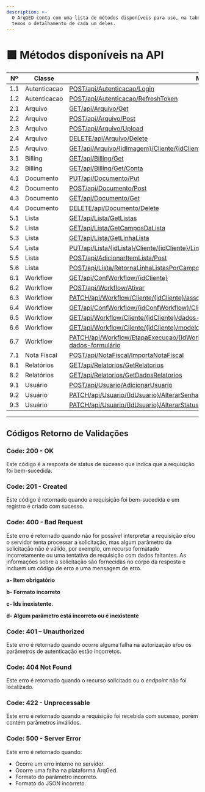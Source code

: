 ```yaml
---
description: >-
  O ArqGED conta com uma lista de métodos disponíveis para uso, na tabela abaixo
  temos o detalhamento de cada um deles.
---
```


# 🟩 Métodos disponíveis na API

<table><thead><tr><th width="101" align="center">Nº</th><th width="146">Classe         </th><th width="186">Método</th><th align="center">Versão</th><th align="center">Status</th></tr></thead><tbody><tr><td align="center">1.1</td><td>Autenticacao</td><td><a href="metodos-disponiveis-na-api/1.-autenticacao.md#id-1.1-post-api-autenticacao-login">POST/api/Autenticacao/Login</a></td><td align="center">1</td><td align="center">Disponível</td></tr><tr><td align="center">1.2</td><td>Autenticacao</td><td><a href="metodos-disponiveis-na-api/1.-autenticacao.md#id-1.2-post-api-autenticacao-refreshtoken">POST/api/Autenticacao/RefreshToken</a></td><td align="center">1</td><td align="center">Disponível</td></tr><tr><td align="center">2.1</td><td>Arquivo</td><td><a href="metodos-disponiveis-na-api/2.-arquivo.md#id-2.1-get-api-arquivo-get">GET/api/Arquivo/Get</a></td><td align="center">1</td><td align="center">Disponível</td></tr><tr><td align="center">2.2</td><td>Arquivo</td><td><a href="metodos-disponiveis-na-api/2.-arquivo.md#id-2.2-post-api-arquivo-post">POST/api/Arquivo/Post</a></td><td align="center">1</td><td align="center">Disponível</td></tr><tr><td align="center">2.3</td><td>Arquivo</td><td><a href="metodos-disponiveis-na-api/2.-arquivo.md#id-2.3-post-api-arquivo-upload">POST/api/Arquivo/Upload</a></td><td align="center">1</td><td align="center">Disponível</td></tr><tr><td align="center">2.4</td><td>Arquivo</td><td><a href="metodos-disponiveis-na-api/2.-arquivo.md#id-2.4-delete-api-arquivo-delete">DELETE/api/Arquivo/Delete</a></td><td align="center">1</td><td align="center">Disponível</td></tr><tr><td align="center">2.5</td><td>Arquivo</td><td><a href="metodos-disponiveis-na-api/2.-arquivo.md#id-2.5-get-api-arquivo-idimagem-cliente-idcliente">GET/api/Arquivo/{idImagem}/Cliente/{idCliente}</a></td><td align="center">1</td><td align="center">Disponível</td></tr><tr><td align="center">3.1</td><td>Billing</td><td><a href="metodos-disponiveis-na-api/3.-billing.md#id-3.1-get-api-billing-get">GET/api/Billing/Get</a></td><td align="center">1</td><td align="center">Disponível</td></tr><tr><td align="center">3.2</td><td>Billing</td><td><a href="metodos-disponiveis-na-api/3.-billing.md#id-3.2-get-api-billing-get-conta">GET/api/Billing/Get/Conta</a></td><td align="center">1</td><td align="center">Disponível</td></tr><tr><td align="center">4.1</td><td>Documento</td><td><a href="metodos-disponiveis-na-api/4.-documento.md#id-4.1-put-api-documento-put">PUT/api/Documento/Put</a></td><td align="center">1</td><td align="center">Disponível</td></tr><tr><td align="center">4.2</td><td>Documento</td><td><a href="metodos-disponiveis-na-api/4.-documento.md#id-4.2-post-api-documento-post">POST/api/Documento/Post</a></td><td align="center">1</td><td align="center">Disponível</td></tr><tr><td align="center">4.3</td><td>Documento</td><td><a href="metodos-disponiveis-na-api/4.-documento.md#id-4.3-get-api-documento-get">GET/api/Documento/Get</a></td><td align="center">1</td><td align="center">Disponível</td></tr><tr><td align="center">4.4</td><td>Documento</td><td><a href="metodos-disponiveis-na-api/4.-documento.md#id-4.4-delete-api-documento-delete">DELETE/api/Documento/Delete</a></td><td align="center">1</td><td align="center">Disponível</td></tr><tr><td align="center">5.1</td><td>Lista</td><td><a href="metodos-disponiveis-na-api/5.-lista.md#id-5.1.get-api-lista-getlistas">GET/api/Lista/GetListas</a></td><td align="center">1</td><td align="center">Disponível</td></tr><tr><td align="center">5.2</td><td>Lista</td><td><a href="metodos-disponiveis-na-api/5.-lista.md#id-5.2.get-api-lista-getcamposdalista">GET/api/Lista/GetCamposDaLista</a></td><td align="center">1</td><td align="center">Disponível</td></tr><tr><td align="center">5.3</td><td>Lista</td><td><a href="metodos-disponiveis-na-api/5.-lista.md#id-5.3.get-api-lista-getlinhalista">GET/api/Lista/GetLinhaLista</a></td><td align="center">1</td><td align="center">Disponível</td></tr><tr><td align="center">5.4</td><td>Lista</td><td><a href="metodos-disponiveis-na-api/5.-lista.md#id-5.4.put-api-lista-idlista-cliente-idcliente-linhalista-idlinhalista">PUT/api/Lista/{idLista}/Cliente/{idCliente}/LinhaLista/{idLinhaLista}</a></td><td align="center">1</td><td align="center">Disponível</td></tr><tr><td align="center">5.5</td><td>Lista</td><td><a href="metodos-disponiveis-na-api/5.-lista.md#id-5.5.post-api-adicionaritemlista-post">POST/api/AdicionarItemLista/Post</a></td><td align="center">1</td><td align="center">Disponível</td></tr><tr><td align="center">5.6</td><td>Lista</td><td><a href="metodos-disponiveis-na-api/5.-lista.md#id-5.6.post-api-lista-retornalinhalistasporcampovalor-idlista-idunidade-idcliente">POST/api/Lista/RetornaLinhaListasPorCampoValor/{idLista}/{idUnidade}/{idCliente}</a></td><td align="center">1</td><td align="center">Disponível</td></tr><tr><td align="center">6.1</td><td>Workflow</td><td><a href="metodos-disponiveis-na-api/6.-workflow.md#id-6.1.get-api-confworkflow-idcliente">GET/api/ConfWorkflow/{idCliente}</a></td><td align="center">1</td><td align="center">Disponível</td></tr><tr><td align="center">6.2</td><td>Workflow</td><td><a href="metodos-disponiveis-na-api/6.-workflow.md#id-6.2.post-api-workflow-ativar">POST/api/Workflow/Ativar</a></td><td align="center">1</td><td align="center">Disponível</td></tr><tr><td align="center">6.3</td><td>Workflow</td><td><a href="metodos-disponiveis-na-api/6.-workflow.md#id-6.3.patch-api-workflow-cliente-idcliente-associar-documentos">PATCH/api/Workflow/Cliente/{idCliente}/associar-documentos</a></td><td align="center">1</td><td align="center">Disponível</td></tr><tr><td align="center">6.4</td><td>Workflow</td><td><a href="metodos-disponiveis-na-api/6.-workflow.md#id-6.4.get-api-confworkflow-idconfworkflow-cliente-idcliente-fluxos-ativados">GET/api/ConfWorkflow/{idConfWorkflow}/Cliente/{idCliente}/fluxos-ativados</a></td><td align="center">1</td><td align="center">Disponível</td></tr><tr><td align="center">6.5</td><td>Workflow</td><td><a href="metodos-disponiveis-na-api/6.-workflow.md#id-6.5.get-api-workflow-cliente-idcliente-dados-fluxo">GET/api/Workflow/Cliente/{idCliente}/dados-fluxo</a></td><td align="center">1</td><td align="center">Disponível</td></tr><tr><td align="center">6.6</td><td>Workflow</td><td><a href="metodos-disponiveis-na-api/6.-workflow.md#id-6.6.get-api-workflow-cliente-idcliente-modelo-fluxo">GET/api/Workflow/Cliente/{idCliente}/modelo-fluxo</a></td><td align="center">1</td><td align="center">Disponível</td></tr><tr><td align="center">6.7</td><td>Workflow</td><td><a href="metodos-disponiveis-na-api/6.-workflow.md#id-6.7.patch-api-workflow-etapaexecucao-idworkflowetapaexecucao-cliente-idcliente-atualizar-dados-fo">PATCH/api/Workflow/EtapaExecucao/{IdWorkflowEtapaExecucao}/Cliente/{idCliente}/atualizar-dados-formulário</a></td><td align="center">1</td><td align="center">Disponível</td></tr><tr><td align="center">7.1</td><td>Nota Fiscal</td><td><a href="metodos-disponiveis-na-api/copy-of-page-1 (1).md#id-7.1.post-api-notafiscal-importanotafiscal">POST/api/NotaFiscal/ImportaNotaFiscal</a></td><td align="center">1</td><td align="center">Disponível</td></tr><tr><td align="center">8.1</td><td>Relatórios</td><td><a href="metodos-disponiveis-na-api/8.-relatorios.md#id-8.1.get-api-relatorios-getrelatorios">GET/api/Relatorios/GetRelatorios</a></td><td align="center">1</td><td align="center">Disponível</td></tr><tr><td align="center">8.2</td><td>Relatórios</td><td><a href="metodos-disponiveis-na-api/8.-relatorios.md#id-8.2.get-api-relatorios-getdadosrelatorios">GET/api/Relatorios/GetDadosRelatorios</a></td><td align="center">1</td><td align="center">Disponível</td></tr><tr><td align="center">9.1</td><td>Usuário</td><td><a href="metodos-disponiveis-na-api/9.-usuario.md#id-9.1.post-api-usuario-adicionarusuario">POST/api/Usuario/AdicionarUsuario</a></td><td align="center">1</td><td align="center">Disponível</td></tr><tr><td align="center">9.2</td><td>Usuário</td><td><a href="metodos-disponiveis-na-api/9.-usuario.md#id-9.2.patch-api-usuario-idusuario-alterarsenhausuario">PATCH/api/Usuario/{IdUsuario}/AlterarSenhaUsuario</a></td><td align="center">1</td><td align="center">Disponível</td></tr><tr><td align="center">9.3</td><td>Usuário</td><td><a href="metodos-disponiveis-na-api/9.-usuario.md#id-9.3.patch-api-usuario-idusuario-alterarstatususuario">PATCH/api/Usuario/{IdUsuario}/AlterarStatusUsuario</a></td><td align="center">1</td><td align="center">Disponível</td></tr></tbody></table>

***

## Códigos Retorno de Validações

### Code: 200 - OK <a href="#code-200-ok" id="code-200-ok"></a>

Este código é a resposta de status de sucesso que indica que a requisição foi bem-sucedida.

### Code: 201 - Created <a href="#code-201-created" id="code-201-created"></a>

Este código é retornado quando a requisição foi bem-sucedida e um registro é criado com sucesso.

### Code: 400 - Bad Request <a href="#code-400-bad-request" id="code-400-bad-request"></a>

Este erro é retornado quando não for possível interpretar a requisição e/ou o servidor tenta processar a solicitação, mas algum parâmetro da solicitação não é válido, por exemplo, um recurso formatado incorretamente ou uma tentativa de requisição com dados faltantes. As informações sobre a solicitação são fornecidas no corpo da resposta e incluem um código de erro e uma mensagem de erro.

**a- Item obrigatório**

**b- Formato incorreto**

**c- Ids inexistente.**

**d- Algum parâmetro está incorreto ou é inexistente**

### Code: 401 – Unauthorized <a href="#code-401-unauthorized" id="code-401-unauthorized"></a>

Este erro é retornado quando ocorre alguma falha na autorização e/ou os parâmetros de autenticação estão incorretos.

### Code: 404 Not Found <a href="#code-404-not-found" id="code-404-not-found"></a>

Este erro é retornado quando o recurso solicitado ou o _endpoint_ não foi localizado.

### Code: 422 - Unprocessable <a href="#code-422-unprocessable" id="code-422-unprocessable"></a>

Este erro é retornado quando a requisição foi recebida com sucesso, porém contém parâmetros inválidos.

### Code: 500 - Server Error <a href="#code-500-server-error" id="code-500-server-error"></a>

Este erro é retornado quando:

* Ocorre um erro interno no servidor.
* Ocorre uma falha na plataforma ArqGed.
* Formato do parâmetro incorreto.
* Formato do JSON incorreto.
